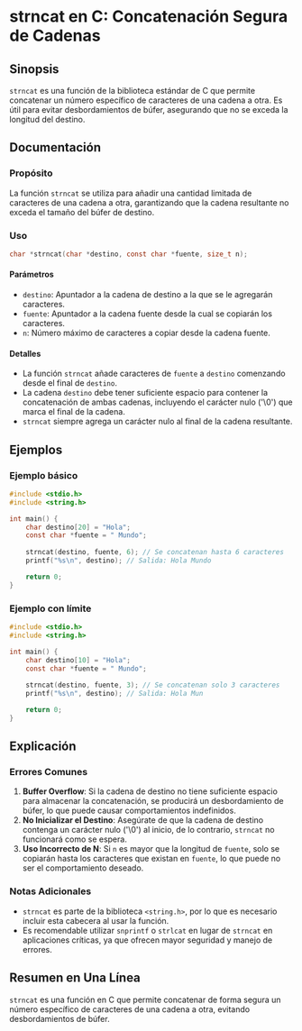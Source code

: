 <!--
Meta Description: # strncat en C: Concatenación Segura de Cadenas ## Sinopsis `strncat` es una función de la biblioteca estándar de C que permite concatenar un número e...
Meta Keywords: destino, que, strncat, cadena, fuente
-->

# strncat en C: Concatenación Segura de Cadenas

## Sinopsis
`strncat` es una función de la biblioteca estándar de C que permite concatenar un número específico de caracteres de una cadena a otra. Es útil para evitar desbordamientos de búfer, asegurando que no se exceda la longitud del destino.

## Documentación
### Propósito
La función `strncat` se utiliza para añadir una cantidad limitada de caracteres de una cadena a otra, garantizando que la cadena resultante no exceda el tamaño del búfer de destino.

### Uso
```c
char *strncat(char *destino, const char *fuente, size_t n);
```

#### Parámetros
- `destino`: Apuntador a la cadena de destino a la que se le agregarán caracteres.
- `fuente`: Apuntador a la cadena fuente desde la cual se copiarán los caracteres.
- `n`: Número máximo de caracteres a copiar desde la cadena fuente.

#### Detalles
- La función `strncat` añade caracteres de `fuente` a `destino` comenzando desde el final de `destino`.
- La cadena `destino` debe tener suficiente espacio para contener la concatenación de ambas cadenas, incluyendo el carácter nulo ('\0') que marca el final de la cadena.
- `strncat` siempre agrega un carácter nulo al final de la cadena resultante.

## Ejemplos
### Ejemplo básico
```c
#include <stdio.h>
#include <string.h>

int main() {
    char destino[20] = "Hola";
    const char *fuente = " Mundo";
    
    strncat(destino, fuente, 6); // Se concatenan hasta 6 caracteres
    printf("%s\n", destino); // Salida: Hola Mundo

    return 0;
}
```

### Ejemplo con límite
```c
#include <stdio.h>
#include <string.h>

int main() {
    char destino[10] = "Hola";
    const char *fuente = " Mundo";
    
    strncat(destino, fuente, 3); // Se concatenan solo 3 caracteres
    printf("%s\n", destino); // Salida: Hola Mun

    return 0;
}
```

## Explicación
### Errores Comunes
1. **Buffer Overflow**: Si la cadena de destino no tiene suficiente espacio para almacenar la concatenación, se producirá un desbordamiento de búfer, lo que puede causar comportamientos indefinidos.
2. **No Inicializar el Destino**: Asegúrate de que la cadena de destino contenga un carácter nulo ('\0') al inicio, de lo contrario, `strncat` no funcionará como se espera.
3. **Uso Incorrecto de N**: Si `n` es mayor que la longitud de `fuente`, solo se copiarán hasta los caracteres que existan en `fuente`, lo que puede no ser el comportamiento deseado.

### Notas Adicionales
- `strncat` es parte de la biblioteca `<string.h>`, por lo que es necesario incluir esta cabecera al usar la función.
- Es recomendable utilizar `snprintf` o `strlcat` en lugar de `strncat` en aplicaciones críticas, ya que ofrecen mayor seguridad y manejo de errores.

## Resumen en Una Línea
`strncat` es una función en C que permite concatenar de forma segura un número específico de caracteres de una cadena a otra, evitando desbordamientos de búfer.